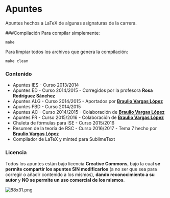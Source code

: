 # Apuntes
Apuntes hechos a LaTeX de algunas asignaturas de la carrera.

###Compilación
Para compilar simplemente:
```
make
```

Para limpiar todos los archivos que genera la compilación:
```
make clean
``` 

### Contenido
* Apuntes IES - Curso 2013/2014
* Apuntes ED - Curso 2014/2015 - Corregidos por la profesora __Rosa Rodríguez Sánchez__
* Apuntes ALG - Curso 2014/2015 - Aportados por [__Braulio Vargas López__](https://github.com/BraulioV)
* Apuntes FBD - Curso 2014/2015
* Apuntes AC - Curso 2014/2015 - Colaboración de [__Braulio Vargas López__](https://github.com/BraulioV)
* Apuntes FR - Curso 2015/2016 - Colaboración de [__Braulio Vargas López__](https://github.com/BraulioV)
* Chuleta de fórmulas para ISE - Curso 2015/2016
* Resumen de la teoría de RSC - Curso 2016/2017 - Tema 7 hecho por [__Braulio Vargas López__](https://github.com/BraulioV)
* Compilador de LaTeX y minted para SublimeText

### Licencia
Todos los apuntes están bajo licencia __Creative Commons__, bajo la cual __se permite compartir los apuntes SIN modificarlos__ (a no ser que sea para corregir o añadir contenido a los mismos), __dando reconocimiento a su autor__ y __NO se permite un uso comercial de los mismos__.

![88x31.png](/ED/88x31.png)

